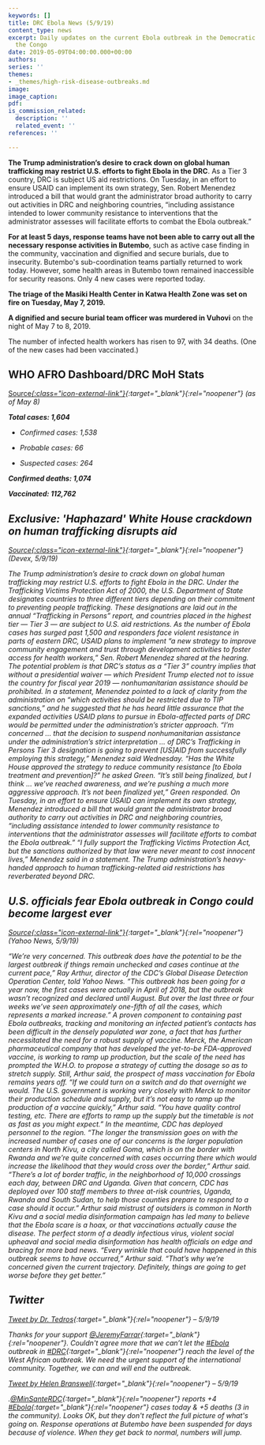 ```yaml
---
keywords: []
title: DRC Ebola News (5/9/19)
content_type: news
excerpt: Daily updates on the current Ebola outbreak in the Democratic Republic of
  the Congo
date: 2019-05-09T04:00:00.000+00:00
authors: 
series: ''
themes:
- _themes/high-risk-disease-outbreaks.md
image: 
image_caption: 
pdf: 
is_commission_related:
  description: ''
  related_event: ''
references: ''

---
```

**The Trump administration’s desire to crack down on global human trafficking may restrict U.S. efforts to fight Ebola in the DRC**. As a Tier 3 country, DRC is subject US aid restrictions. On Tuesday, in an effort to ensure USAID can implement its own strategy, Sen. Robert Menendez introduced a bill that would grant the administrator broad authority to carry out activities in DRC and neighboring countries, “including assistance intended to lower community resistance to interventions that the administrator assesses will facilitate efforts to combat the Ebola outbreak.”

**For at least 5 days, response teams have not been able to carry out all the necessary response activities in Butembo**, such as active case finding in the community, vaccination and dignified and secure burials, due to insecurity. Butembo's sub-coordination teams partially returned to work today. However, some health areas in Butembo town remained inaccessible for security reasons. Only 4 new cases were reported today.

**The triage of the Masiki Health Center in Katwa Health Zone was set on fire on Tuesday, May 7, 2019.**

**A dignified and secure burial team officer was murdered in Vuhovi** on the night of May 7 to 8, 2019.

The number of infected health workers has risen to 97, with 34 deaths. (One of the new cases had been vaccinated.)

## WHO AFRO Dashboard/DRC MoH Stats
[Source<i/>{:class="icon-external-link"}](https://who.maps.arcgis.com/apps/opsdashboard/index.html#/f9003796864241b99d21474025f3667e){:target="_blank"}{:rel="noopener"} (as of May 8)

**Total cases: 1,604**  
- Confirmed cases: 1,538  
- Probable cases: 66

- Suspected cases: 264

**Confirmed deaths: 1,074**

**Vaccinated: 112,762**


## Exclusive: 'Haphazard' White House crackdown on human trafficking disrupts aid
[Source<i/>{:class="icon-external-link"}](https://www.devex.com/news/exclusive-haphazard-white-house-crackdown-on-human-trafficking-disrupts-aid-94866){:target="_blank"}{:rel="noopener"} (Devex, 5/9/19)

The Trump administration’s desire to crack down on global human trafficking may restrict U.S. efforts to fight Ebola in the DRC. Under the Trafficking Victims Protection Act of 2000, the U.S. Department of State designates countries to three different tiers depending on their commitment to preventing people trafficking. These designations are laid out in the annual “Trafficking in Persons” report, and countries placed in the highest tier — Tier 3 — are subject to U.S. aid restrictions. As the number of Ebola cases has surged past 1,500 and responders face violent resistance in parts of eastern DRC, USAID plans to implement “a new strategy to improve community engagement and trust through development activities to foster access for health workers,” Sen. Robert Menendez shared at the hearing. The potential problem is that DRC’s status as a “Tier 3” country implies that without a presidential waiver — which President Trump elected not to issue the country for fiscal year 2019 — nonhumanitarian assistance should be prohibited. In a statement, Menendez pointed to a lack of clarity from the administration on “which activities should be restricted due to TIP sanctions,” and he suggested that he has heard little assurance that the expanded activities USAID plans to pursue in Ebola-affected parts of DRC would be permitted under the administration’s stricter approach. “I’m concerned ... that the decision to suspend nonhumanitarian assistance under the administration’s strict interpretation … of DRC’s Trafficking in Persons Tier 3 designation is going to prevent \[US\]AID from successfully employing this strategy,” Menendez said Wednesday. “Has the White House approved the strategy to reduce community resistance \[to Ebola treatment and prevention\]?” he asked Green. “It’s still being finalized, but I think … we’ve reached awareness, and we’re pushing a much more aggressive approach. It’s not been finalized yet,” Green responded. On Tuesday, in an effort to ensure USAID can implement its own strategy, Menendez introduced a bill that would grant the administrator broad authority to carry out activities in DRC and neighboring countries, “including assistance intended to lower community resistance to interventions that the administrator assesses will facilitate efforts to combat the Ebola outbreak.” “I fully support the Trafficking Victims Protection Act, but the sanctions authorized by that law were never meant to cost innocent lives,” Menendez said in a statement. The Trump administration’s heavy-handed approach to human trafficking-related aid restrictions has reverberated beyond DRC.

## U.S. officials fear Ebola outbreak in Congo could become largest ever
[Source<i/>{:class="icon-external-link"}](https://news.yahoo.com/us-officials-fear-ebola-outbreak-in-congo-could-become-largest-ever-203503940.html?soc_src=hl-viewer&soc_trk=tw){:target="_blank"}{:rel="noopener"} (Yahoo News, 5/9/19)

“We’re very concerned. This outbreak does have the potential to be the largest outbreak if things remain unchecked and cases continue at the current pace,” Ray Arthur, director of the CDC’s Global Disease Detection Operation Center, told Yahoo News. “This outbreak has been going for a year now, the first cases were actually in April of 2018, but the outbreak wasn’t recognized and declared until August. But over the last three or four weeks we’ve seen approximately one-fifth of all the cases, which represents a marked increase.” A proven component to containing past Ebola outbreaks, tracking and monitoring an infected patient’s contacts has been difficult in the densely populated war zone, a fact that has further necessitated the need for a robust supply of vaccine. Merck, the American pharmaceutical company that has developed the yet-to-be FDA-approved vaccine, is working to ramp up production, but the scale of the need has prompted the W.H.O. to propose a strategy of cutting the dosage so as to stretch supply. Still, Arthur said, the prospect of mass vaccination for Ebola remains years off. “If we could turn on a switch and do that overnight we would. The U.S. government is working very closely with Merck to monitor their production schedule and supply, but it’s not easy to ramp up the production of a vaccine quickly,” Arthur said. “You have quality control testing, etc. There are efforts to ramp up the supply but the timetable is not as fast as you might expect.” In the meantime, CDC has deployed personnel to the region. “The longer the transmission goes on with the increased number of cases one of our concerns is the larger population centers in North Kivu, a city called Goma, which is on the border with Rwanda and we’re quite concerned with cases occurring there which would increase the likelihood that they would cross over the border,” Arthur said. “There’s a lot of border traffic, in the neighborhood of 10,000 crossings each day, between DRC and Uganda. Given that concern, CDC has deployed over 100 staff members to three at-risk countries, Uganda, Rwanda and South Sudan, to help those counties prepare to respond to a case should it occur.” Arthur said mistrust of outsiders is common in North Kivu and a social media disinformation campaign has led many to believe that the Ebola scare is a hoax, or that vaccinations actually cause the disease. The perfect storm of a deadly infectious virus, violent social upheaval and social media disinformation has health officials on edge and bracing for more bad news. “Every wrinkle that could have happened in this outbreak seems to have occurred,” Arthur said. “That’s why we’re concerned given the current trajectory. Definitely, things are going to get worse before they get better.”


## Twitter

[Tweet by Dr. Tedros](https://twitter.com/DrTedros/status/1126476101679710208){:target="_blank"}{:rel="noopener"} – 5/9/19

Thanks for your support [@JeremyFarrar](https://twitter.com/JeremyFarrar){:target="_blank"}{:rel="noopener"}. Couldn't agree more that we can’t let the [#Ebola](https://twitter.com/hashtag/Ebola?src=hash) outbreak in [#DRC](https://twitter.com/hashtag/DRC?src=hash){:target="_blank"}{:rel="noopener"} reach the level of the West African outbreak. We need the urgent support of the international community. Together, we can and will end the outbreak.

[Tweet by Helen Branswell](https://twitter.com/HelenBranswell/status/1126582180149432323){:target="_blank"}{:rel="noopener"} – 5/9/19

.[@MinSanteRDC](https://twitter.com/MinSanteRDC){:target="_blank"}{:rel="noopener"} reports +4 [#Ebola](https://twitter.com/hashtag/Ebola?src=hash){:target="_blank"}{:rel="noopener"} cases today & +5 deaths (3 in the community). Looks OK, but they don't reflect the full picture of what's going on. Response operations at Butembo have been suspended for days because of violence. When they get back to normal, numbers will jump.